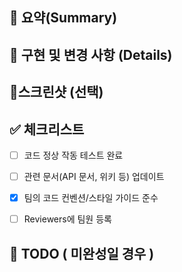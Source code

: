 ## 📝 요약(Summary)

<!--- 간단한 요약 -->

## 💫 구현 및 변경 사항 (Details)

<!--- 구체적인 개발 사항 ( 팀원이 이해할 수 있도록 자세하게 적어주세요 ! ) -->


## 📸스크린샷 (선택)

<!--- API 테스트 결과 스크린샷 -->

## ✅ 체크리스트

- [ ] 코드 정상 작동 테스트 완료
- [ ] 관련 문서(API 문서, 위키 등) 업데이트
- [x] 팀의 코드 컨벤션/스타일 가이드 준수
- [ ] Reviewers에 팀원 등록


## 💬 TODO ( 미완성일 경우 )

<!--- 의논해야할 부분이나 더 추가해야할 부분이 있다면 작성 -->
<!--- ex) 메서드 XXX의 이름을 더 잘 짓고 싶은데 혹시 좋은 명칭이 있을까요? -->
